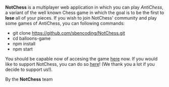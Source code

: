**NotChess**
 is a multiplayer web application in which you can play *AntiChess*, a variant of the well known Chess game in which the goal is to be the first to **lose** all of your pieces.
If you wish to join NotChess' community and play some games of AntiChess, you can following commands:
* git clone https://github.com/sbencoding/NotChess.git
* cd balloons-game
* npm install
* npm start</ul>
You should be capable now of accesing the game [here](http://localhost:3000/ "the local host") now.
If you would like to support NotChess, you can do so [here](http://NotChess/millionares)! (We thank you a lot if you decide to support us!).

By the **NotChess** team

